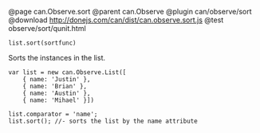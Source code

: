 @page can.Observe.sort
@parent can.Observe
@plugin can/observe/sort
@download http://donejs.com/can/dist/can.observe.sort.js
@test observe/sort/qunit.html

`list.sort(sortfunc)`

Sorts the instances in the list.

	var list = new can.Observe.List([
		{ name: 'Justin' },
		{ name: 'Brian' },
		{ name: 'Austin' },
		{ name: 'Mihael' }])
		
	list.comparator = 'name';
	list.sort(); //- sorts the list by the name attribute